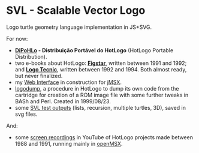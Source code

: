 SVL - Scalable Vector Logo
==========================

Logo turtle geometry language implementation in JS+SVG.

For now:
- **[DiPoHLo](https://goo.gl/fZBLJt) - Distribuição Portável do HotLogo** (HotLogo Portable Distribution).
- two e-books about HotLogo: **[Figstar](https://goo.gl/9lypp1)**, written between 1991 and 1992; and **[Logo Tecnic](https://goo.gl/Q4NBLl)**, written between 1992 and 1994. Both almost ready, but never finalized.
- my [Web Interface](https://goo.gl/JVIjom) in construction for [jMSX](http://www.hwado.net/javamsx/).
- [logodump](https://goo.gl/cNPXiw), a procedure in HotLogo to dump its own code from the cartridge for creation of a ROM image file with some further tweaks in BASh and Perl. Created in 1999/08/23.
- some [SVL test outputs](https://goo.gl/R7gsWx) (lists, recursion, multiple turtles, 3D), saved in svg files.

And:
- some [screen recordings](https://goo.gl/kGfiWc) in YouTube of HotLogo projects made between 1988 and 1991, running mainly in [openMSX](http://openmsx.org/).

